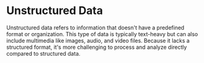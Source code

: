 # Unstructured Data

Unstructured data refers to information that doesn't have a predefined format or organization. This type of data is typically text-heavy but can also include multimedia like images, audio, and video files. Because it lacks a structured format, it's more challenging to process and analyze directly compared to structured data.